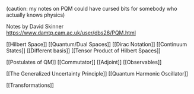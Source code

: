 (caution: my notes on PQM could have cursed bits for somebody who actually knows physics)

Notes by David Skinner
https://www.damtp.cam.ac.uk/user/dbs26/PQM.html

[[Hilbert Space]]
[[Quantum/Dual Spaces]]
[[Dirac Notation]]
[[Continuum States]]
[[Different basis]]
[[Tensor Product of Hilbert Spaces]]

[[Postulates of QM]]
[[Commutator]]
[[Adjoint]]
[[Observables]]

[[The Generalized Uncertainty Principle]]
[[Quantum Harmonic Oscillator]]

[[Transformations]]
